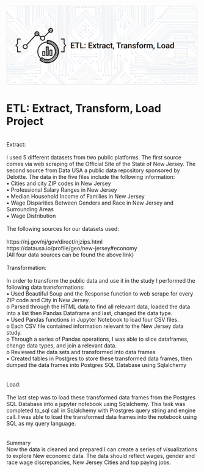 ﻿![](ETL_Pic.png)
# ETL: Extract, Transform, Load Project<br/>
<br/>
Extract:<br/>
<br/>
I used 5 different datasets from two public platforms. The first source comes via web scraping of the Official Site of the State of New Jersey. The second source from Data USA a public data repository sponsored by Deloitte. The data in the five files include the following information:<br/>
•	Cities and city ZIP codes in New Jersey<br/>
•	Professional Salary Ranges in New Jersey<br/>
•	Median Household Income of Families in New Jersey<br/>
•	Wage Disparities Between Genders and Race in New Jersey and Surrounding Areas<br/>
•	Wage Distribution <br/>
<br/>
The following sources for our datasets used:<br/>
<br/>
https://nj.gov/nj/gov/direct/njzips.html<br/>
https://datausa.io/profile/geo/new-jersey#economy <br/>
(All four data sources can be found the above link)<br/>
<br/>
Transformation:<br/>
<br/>
In order to transform the public data and use it in the study I performed the following data transformations:<br/>
  •	Used Beautiful Soup and the Response function to web scrape for every ZIP code and City in New Jersey.<br/>
     o	Parsed through the HTML data to find all relevant data, loaded the data into a list then Pandas Dataframe and last, changed the data type. <br/>
  •	Used Pandas functions in Jupyter Notebook to load four CSV files.<br/>
      o	Each CSV file contained information relevant to the New Jersey data study.<br/>
      o	Through a series of Pandas operations, I was able to slice dataframes, change data types, and join a relevant data.<br/>
      o	Reviewed the data sets and transformed into data frames<br/>
    •	Created tables in Postgres to store these transformed data frames, then dumped the data frames into Postgres SQL Database using Sqlalchemy<br/>
<br/>
<br/>
Load:<br/>
<br/>
The last step was to load these transformed data frames from the Postgres SQL Database into a jupyter notebook using Sqlalchemy. This task was completed to_sql call in Sqlalchemy with Prostgres query string and engine call. I was able to load the transformed data frames into the notebook using SQL as my query language. <br/>
<br/>
<br/>
Summary<br/>
Now the data is cleaned and prepared I can create a series of visualizations to explore New economic data. The data should reflect wages, gender and race wage discrepancies, New Jersey Cities and top paying jobs. 

